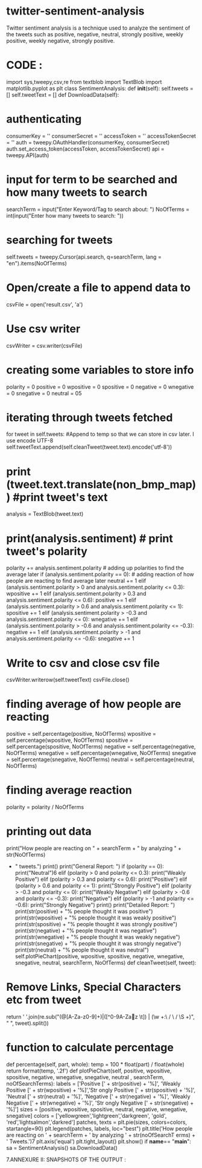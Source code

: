 # twitter-sentiment-analysis
Twitter sentiment analysis is a technique used to analyze the sentiment of the 
tweets such as positive, negative, neutral, strongly positive, weekly positive, weekly negative, 
strongly positive.

# CODE :
import sys,tweepy,csv,re
from textblob import TextBlob
import matplotlib.pyplot as plt
class SentimentAnalysis:
 def __init__(self):
 self.tweets = []
 self.tweetText = []
 def DownloadData(self):
 # authenticating
 consumerKey = ''
 consumerSecret = ''
 accessToken = ''
 accessTokenSecret = ''
 auth = tweepy.OAuthHandler(consumerKey, consumerSecret)
 auth.set_access_token(accessToken, accessTokenSecret)
 api = tweepy.API(auth)
 # input for term to be searched and how many tweets to search
 searchTerm = input("Enter Keyword/Tag to search about: ")
 NoOfTerms = int(input("Enter how many tweets to search: "))
 # searching for tweets
 self.tweets = tweepy.Cursor(api.search, q=searchTerm, lang = "en").items(NoOfTerms)
 # Open/create a file to append data to
 csvFile = open('result.csv', 'a')
 # Use csv writer
 csvWriter = csv.writer(csvFile)
 # creating some variables to store info
 polarity = 0
 positive = 0
 wpositive = 0
 spositive = 0
 negative = 0
 wnegative = 0
 snegative = 0
 neutral = 05
 # iterating through tweets fetched
 for tweet in self.tweets:
 #Append to temp so that we can store in csv later. I use encode UTF-8
 self.tweetText.append(self.cleanTweet(tweet.text).encode('utf-8'))
 # print (tweet.text.translate(non_bmp_map)) #print tweet's text
 analysis = TextBlob(tweet.text)
 # print(analysis.sentiment) # print tweet's polarity
 polarity += analysis.sentiment.polarity # adding up polarities to find the average later
 if (analysis.sentiment.polarity == 0): # adding reaction of how people are reacting to
find average later
 neutral += 1
 elif (analysis.sentiment.polarity > 0 and analysis.sentiment.polarity <= 0.3):
 wpositive += 1
 elif (analysis.sentiment.polarity > 0.3 and analysis.sentiment.polarity <= 0.6):
 positive += 1
 elif (analysis.sentiment.polarity > 0.6 and analysis.sentiment.polarity <= 1):
 spositive += 1
 elif (analysis.sentiment.polarity > -0.3 and analysis.sentiment.polarity <= 0):
 wnegative += 1
 elif (analysis.sentiment.polarity > -0.6 and analysis.sentiment.polarity <= -0.3):
 negative += 1
 elif (analysis.sentiment.polarity > -1 and analysis.sentiment.polarity <= -0.6):
 snegative += 1
 # Write to csv and close csv file
 csvWriter.writerow(self.tweetText)
 csvFile.close()
 # finding average of how people are reacting
 positive = self.percentage(positive, NoOfTerms)
 wpositive = self.percentage(wpositive, NoOfTerms)
 spositive = self.percentage(spositive, NoOfTerms)
 negative = self.percentage(negative, NoOfTerms)
 wnegative = self.percentage(wnegative, NoOfTerms)
 snegative = self.percentage(snegative, NoOfTerms)
 neutral = self.percentage(neutral, NoOfTerms)
 # finding average reaction
 polarity = polarity / NoOfTerms
 # printing out data
 print("How people are reacting on " + searchTerm + " by analyzing " + str(NoOfTerms)
+ " tweets.")
 print()
 print("General Report: ")
 if (polarity == 0):
 print("Neutral")6
 elif (polarity > 0 and polarity <= 0.3):
 print("Weakly Positive")
 elif (polarity > 0.3 and polarity <= 0.6):
 print("Positive")
 elif (polarity > 0.6 and polarity <= 1):
 print("Strongly Positive")
 elif (polarity > -0.3 and polarity <= 0):
 print("Weakly Negative")
 elif (polarity > -0.6 and polarity <= -0.3):
 print("Negative")
 elif (polarity > -1 and polarity <= -0.6):
 print("Strongly Negative")
 print()
 print("Detailed Report: ")
 print(str(positive) + "% people thought it was positive")
 print(str(wpositive) + "% people thought it was weakly positive")
 print(str(spositive) + "% people thought it was strongly positive")
 print(str(negative) + "% people thought it was negative")
 print(str(wnegative) + "% people thought it was weakly negative")
 print(str(snegative) + "% people thought it was strongly negative")
 print(str(neutral) + "% people thought it was neutral")
 self.plotPieChart(positive, wpositive, spositive, negative, wnegative, snegative, neutral,
searchTerm, NoOfTerms)
 def cleanTweet(self, tweet):
 # Remove Links, Special Characters etc from tweet
 return ' '.join(re.sub("(@[A-Za-z0-9]+)|([^0-9A-Zaz \t]) | (\w +:\ / \ / \S +)", " ", tweet).split())
 # function to calculate percentage
 def percentage(self, part, whole):
 temp = 100 * float(part) / float(whole)
 return format(temp, '.2f')
 def plotPieChart(self, positive, wpositive, spositive, negative, wnegative, snegative, neutral
, searchTerm, noOfSearchTerms):
 labels = ['Positive [' + str(positive) + '%]', 'Weakly Positive [' + str(wpositive) + '%]','Str
ongly Positive [' + str(spositive) + '%]', 'Neutral [' + str(neutral) + '%]',
 'Negative [' + str(negative) + '%]', 'Weakly Negative [' + str(wnegative) + '%]', 'Str
ongly Negative [' + str(snegative) + '%]']
 sizes = [positive, wpositive, spositive, neutral, negative, wnegative, snegative]
 colors = ['yellowgreen','lightgreen','darkgreen', 'gold', 'red','lightsalmon','darkred']
 patches, texts = plt.pie(sizes, colors=colors, startangle=90)
 plt.legend(patches, labels, loc="best")
 plt.title('How people are reacting on ' + searchTerm + ' by analyzing ' + str(noOfSearchT
erms) + ' Tweets.')7
 plt.axis('equal')
 plt.tight_layout()
 plt.show()
if __name__== "__main__":
 sa = SentimentAnalysis()
 sa.DownloadData()
 
7.ANNEXURE II: SNAPSHOTS OF THE OUTPUT :
